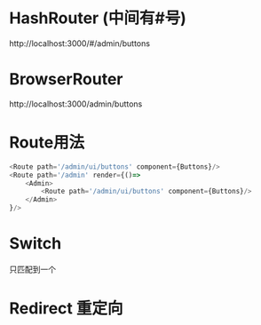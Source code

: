# HashRouter (中间有#号)
http://localhost:3000/#/admin/buttons


# BrowserRouter

http://localhost:3000/admin/buttons

# Route用法
```javascript
<Route path='/admin/ui/buttons' component={Buttons}/>
<Route path='/admin' render={()=>
    <Admin>
        <Route path='/admin/ui/buttons' component={Buttons}/>
    </Admin>
}/> 
```

# Switch
只匹配到一个

# Redirect 重定向
<Redirect to='/admin/home'/>